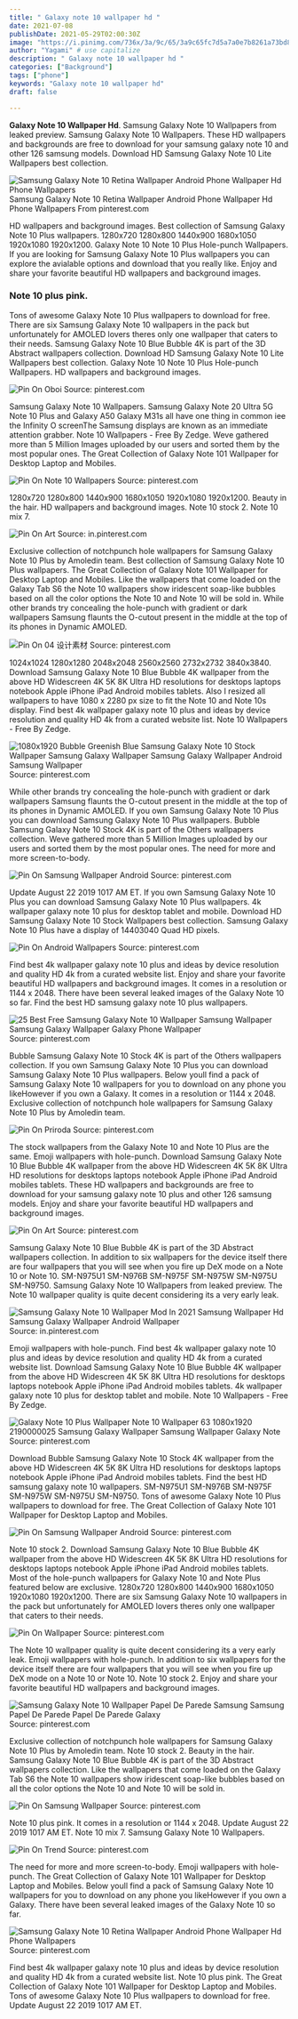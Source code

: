 ```yaml
---
title: " Galaxy note 10 wallpaper hd "
date: 2021-07-08
publishDate: 2021-05-29T02:00:30Z
image: "https://i.pinimg.com/736x/3a/9c/65/3a9c65fc7d5a7a0e7b8261a73bd8c473.jpg"
author: "Yagami" # use capitalize
description: " Galaxy note 10 wallpaper hd "
categories: ["Background"]
tags: ["phone"]
keywords: "Galaxy note 10 wallpaper hd"
draft: false

---
```



**Galaxy Note 10 Wallpaper Hd**. Samsung Galaxy Note 10 Wallpapers from leaked preview. Samsung Galaxy Note 10 Wallpapers. These HD wallpapers and backgrounds are free to download for your samsung galaxy note 10 and other 126 samsung models. Download HD Samsung Galaxy Note 10 Lite Wallpapers best collection.

![Samsung Galaxy Note 10 Retina Wallpaper Android Phone Wallpaper Hd Phone Wallpapers](https://i.pinimg.com/736x/3a/9c/65/3a9c65fc7d5a7a0e7b8261a73bd8c473.jpg "Samsung Galaxy Note 10 Retina Wallpaper Android Phone Wallpaper Hd Phone Wallpapers")
Samsung Galaxy Note 10 Retina Wallpaper Android Phone Wallpaper Hd Phone Wallpapers From pinterest.com


HD wallpapers and background images. Best collection of Samsung Galaxy Note 10 Plus wallpapers. 1280x720 1280x800 1440x900 1680x1050 1920x1080 1920x1200. Galaxy Note 10 Note 10 Plus Hole-punch Wallpapers. If you are looking for Samsung Galaxy Note 10 Plus wallpapers you can explore the avialable options and download that you really like. Enjoy and share your favorite beautiful HD wallpapers and background images.

### Note 10 plus pink.

Tons of awesome Galaxy Note 10 Plus wallpapers to download for free. There are six Samsung Galaxy Note 10 wallpapers in the pack but unfortunately for AMOLED lovers theres only one wallpaper that caters to their needs. Samsung Galaxy Note 10 Blue Bubble 4K is part of the 3D Abstract wallpapers collection. Download HD Samsung Galaxy Note 10 Lite Wallpapers best collection. Galaxy Note 10 Note 10 Plus Hole-punch Wallpapers. HD wallpapers and background images.


![Pin On Oboi](https://i.pinimg.com/originals/a2/80/04/a28004f48d1ce8cb9d5d80ed11885a62.jpg "Pin On Oboi")
Source: pinterest.com

Samsung Galaxy Note 10 Wallpapers. Samsung Galaxy Note 20 Ultra 5G Note 10 Plus and Galaxy A50 Galaxy M31s all have one thing in common iee the Infinity O screenThe Samsung displays are known as an immediate attention grabber. Note 10 Wallpapers - Free By Zedge. Weve gathered more than 5 Million Images uploaded by our users and sorted them by the most popular ones. The Great Collection of Galaxy Note 101 Wallpaper for Desktop Laptop and Mobiles.

![Pin On Note 10 Wallpapers](https://i.pinimg.com/originals/c4/a4/af/c4a4afcf1d7a08182be21f243805c899.jpg "Pin On Note 10 Wallpapers")
Source: pinterest.com

1280x720 1280x800 1440x900 1680x1050 1920x1080 1920x1200. Beauty in the hair. HD wallpapers and background images. Note 10 stock 2. Note 10 mix 7.

![Pin On Art](https://i.pinimg.com/originals/3e/85/ed/3e85edd228d6ec4bd1ecaffa200cb184.png "Pin On Art")
Source: in.pinterest.com

Exclusive collection of notchpunch hole wallpapers for Samsung Galaxy Note 10 Plus by Amoledin team. Best collection of Samsung Galaxy Note 10 Plus wallpapers. The Great Collection of Galaxy Note 101 Wallpaper for Desktop Laptop and Mobiles. Like the wallpapers that come loaded on the Galaxy Tab S6 the Note 10 wallpapers show iridescent soap-like bubbles based on all the color options the Note 10 and Note 10 will be sold in. While other brands try concealing the hole-punch with gradient or dark wallpapers Samsung flaunts the O-cutout present in the middle at the top of its phones in Dynamic AMOLED.

![Pin On 04 设计素材](https://i.pinimg.com/564x/32/3a/4a/323a4afe0de0f3b78ee805bd36c0975d.jpg "Pin On 04 设计素材")
Source: pinterest.com

1024x1024 1280x1280 2048x2048 2560x2560 2732x2732 3840x3840. Download Samsung Galaxy Note 10 Blue Bubble 4K wallpaper from the above HD Widescreen 4K 5K 8K Ultra HD resolutions for desktops laptops notebook Apple iPhone iPad Android mobiles tablets. Also I resized all wallpapers to have 1080 x 2280 px size to fit the Note 10 and Note 10s display. Find best 4k wallpaper galaxy note 10 plus and ideas by device resolution and quality HD 4k from a curated website list. Note 10 Wallpapers - Free By Zedge.

![1080x1920 Bubble Greenish Blue Samsung Galaxy Note 10 Stock Wallpaper Samsung Galaxy Wallpaper Samsung Galaxy Wallpaper Android Samsung Wallpaper](https://i.pinimg.com/originals/78/25/93/78259301b9a5d497623368e1974af027.jpg "1080x1920 Bubble Greenish Blue Samsung Galaxy Note 10 Stock Wallpaper Samsung Galaxy Wallpaper Samsung Galaxy Wallpaper Android Samsung Wallpaper")
Source: pinterest.com

While other brands try concealing the hole-punch with gradient or dark wallpapers Samsung flaunts the O-cutout present in the middle at the top of its phones in Dynamic AMOLED. If you own Samsung Galaxy Note 10 Plus you can download Samsung Galaxy Note 10 Plus wallpapers. Bubble Samsung Galaxy Note 10 Stock 4K is part of the Others wallpapers collection. Weve gathered more than 5 Million Images uploaded by our users and sorted them by the most popular ones. The need for more and more screen-to-body.

![Pin On Samsung Wallpaper Android](https://i.pinimg.com/736x/b3/30/d3/b330d38aef5761aaabffc49b2fa13b73.jpg "Pin On Samsung Wallpaper Android")
Source: pinterest.com

Update August 22 2019 1017 AM ET. If you own Samsung Galaxy Note 10 Plus you can download Samsung Galaxy Note 10 Plus wallpapers. 4k wallpaper galaxy note 10 plus for desktop tablet and mobile. Download HD Samsung Galaxy Note 10 Stock Wallpapers best collection. Samsung Galaxy Note 10 Plus have a display of 14403040 Quad HD pixels.

![Pin On Android Wallpapers](https://i.pinimg.com/736x/1b/2c/b9/1b2cb945fafd357aaac0fe354b0acdd0.jpg "Pin On Android Wallpapers")
Source: pinterest.com

Find best 4k wallpaper galaxy note 10 plus and ideas by device resolution and quality HD 4k from a curated website list. Enjoy and share your favorite beautiful HD wallpapers and background images. It comes in a resolution or 1144 x 2048. There have been several leaked images of the Galaxy Note 10 so far. Find the best HD samsung galaxy note 10 plus wallpapers.

![25 Best Free Samsung Galaxy Note 10 Wallpaper Samsung Wallpaper Samsung Galaxy Wallpaper Galaxy Phone Wallpaper](https://i.pinimg.com/originals/81/93/45/819345205daed20cafb0b3a50458c9bd.jpg "25 Best Free Samsung Galaxy Note 10 Wallpaper Samsung Wallpaper Samsung Galaxy Wallpaper Galaxy Phone Wallpaper")
Source: pinterest.com

Bubble Samsung Galaxy Note 10 Stock 4K is part of the Others wallpapers collection. If you own Samsung Galaxy Note 10 Plus you can download Samsung Galaxy Note 10 Plus wallpapers. Below youll find a pack of Samsung Galaxy Note 10 wallpapers for you to download on any phone you likeHowever if you own a Galaxy. It comes in a resolution or 1144 x 2048. Exclusive collection of notchpunch hole wallpapers for Samsung Galaxy Note 10 Plus by Amoledin team.

![Pin On Priroda](https://i.pinimg.com/originals/89/71/2e/89712ecf15e98e70eedc007488175aaf.jpg "Pin On Priroda")
Source: pinterest.com

The stock wallpapers from the Galaxy Note 10 and Note 10 Plus are the same. Emoji wallpapers with hole-punch. Download Samsung Galaxy Note 10 Blue Bubble 4K wallpaper from the above HD Widescreen 4K 5K 8K Ultra HD resolutions for desktops laptops notebook Apple iPhone iPad Android mobiles tablets. These HD wallpapers and backgrounds are free to download for your samsung galaxy note 10 plus and other 126 samsung models. Enjoy and share your favorite beautiful HD wallpapers and background images.

![Pin On Art](https://i.pinimg.com/originals/84/e9/e4/84e9e4a5e133bf4e890356ce7425e153.jpg "Pin On Art")
Source: pinterest.com

Samsung Galaxy Note 10 Blue Bubble 4K is part of the 3D Abstract wallpapers collection. In addition to six wallpapers for the device itself there are four wallpapers that you will see when you fire up DeX mode on a Note 10 or Note 10. SM-N975U1 SM-N976B SM-N975F SM-N975W SM-N975U SM-N9750. Samsung Galaxy Note 10 Wallpapers from leaked preview. The Note 10 wallpaper quality is quite decent considering its a very early leak.

![Samsung Galaxy Note 10 Wallpaper Mod In 2021 Samsung Wallpaper Hd Samsung Galaxy Wallpaper Android Wallpaper](https://i.pinimg.com/originals/37/09/3a/37093a55943606f98c50a2f687c27f4a.png "Samsung Galaxy Note 10 Wallpaper Mod In 2021 Samsung Wallpaper Hd Samsung Galaxy Wallpaper Android Wallpaper")
Source: in.pinterest.com

Emoji wallpapers with hole-punch. Find best 4k wallpaper galaxy note 10 plus and ideas by device resolution and quality HD 4k from a curated website list. Download Samsung Galaxy Note 10 Blue Bubble 4K wallpaper from the above HD Widescreen 4K 5K 8K Ultra HD resolutions for desktops laptops notebook Apple iPhone iPad Android mobiles tablets. 4k wallpaper galaxy note 10 plus for desktop tablet and mobile. Note 10 Wallpapers - Free By Zedge.

![Galaxy Note 10 Plus Wallpaper Note 10 Wallpaper 63 1080x1920 2190000025 Samsung Galaxy Wallpaper Samsung Wallpaper Galaxy Note](https://i.pinimg.com/originals/f1/ae/17/f1ae17d65521de5253746017ba02eeaa.jpg "Galaxy Note 10 Plus Wallpaper Note 10 Wallpaper 63 1080x1920 2190000025 Samsung Galaxy Wallpaper Samsung Wallpaper Galaxy Note")
Source: pinterest.com

Download Bubble Samsung Galaxy Note 10 Stock 4K wallpaper from the above HD Widescreen 4K 5K 8K Ultra HD resolutions for desktops laptops notebook Apple iPhone iPad Android mobiles tablets. Find the best HD samsung galaxy note 10 wallpapers. SM-N975U1 SM-N976B SM-N975F SM-N975W SM-N975U SM-N9750. Tons of awesome Galaxy Note 10 Plus wallpapers to download for free. The Great Collection of Galaxy Note 101 Wallpaper for Desktop Laptop and Mobiles.

![Pin On Samsung Wallpaper Android](https://i.pinimg.com/originals/1d/d0/3b/1dd03b1974df7320663fad027e2df747.png "Pin On Samsung Wallpaper Android")
Source: pinterest.com

Note 10 stock 2. Download Samsung Galaxy Note 10 Blue Bubble 4K wallpaper from the above HD Widescreen 4K 5K 8K Ultra HD resolutions for desktops laptops notebook Apple iPhone iPad Android mobiles tablets. Most of the hole-punch wallpapers for Galaxy Note 10 and Note Plus featured below are exclusive. 1280x720 1280x800 1440x900 1680x1050 1920x1080 1920x1200. There are six Samsung Galaxy Note 10 wallpapers in the pack but unfortunately for AMOLED lovers theres only one wallpaper that caters to their needs.

![Pin On Wallpaper](https://i.pinimg.com/originals/0d/b0/64/0db0649182e25fab537b27b695dc131f.jpg "Pin On Wallpaper")
Source: pinterest.com

The Note 10 wallpaper quality is quite decent considering its a very early leak. Emoji wallpapers with hole-punch. In addition to six wallpapers for the device itself there are four wallpapers that you will see when you fire up DeX mode on a Note 10 or Note 10. Note 10 stock 2. Enjoy and share your favorite beautiful HD wallpapers and background images.

![Samsung Galaxy Note 10 Wallpaper Papel De Parede Samsung Samsung Papel De Parede Papel De Parede Galaxy](https://i.pinimg.com/originals/7f/83/2e/7f832e12c8c7951fab884996264b1d72.jpg "Samsung Galaxy Note 10 Wallpaper Papel De Parede Samsung Samsung Papel De Parede Papel De Parede Galaxy")
Source: pinterest.com

Exclusive collection of notchpunch hole wallpapers for Samsung Galaxy Note 10 Plus by Amoledin team. Note 10 stock 2. Beauty in the hair. Samsung Galaxy Note 10 Blue Bubble 4K is part of the 3D Abstract wallpapers collection. Like the wallpapers that come loaded on the Galaxy Tab S6 the Note 10 wallpapers show iridescent soap-like bubbles based on all the color options the Note 10 and Note 10 will be sold in.

![Pin On Samsung Wallpaper](https://i.pinimg.com/736x/48/8a/5b/488a5b9fb99a0d64ac07924b5279dc4c.jpg "Pin On Samsung Wallpaper")
Source: pinterest.com

Note 10 plus pink. It comes in a resolution or 1144 x 2048. Update August 22 2019 1017 AM ET. Note 10 mix 7. Samsung Galaxy Note 10 Wallpapers.

![Pin On Trend](https://i.pinimg.com/474x/e3/13/f3/e313f33b32e59c02019f27a27bdb99bd.jpg "Pin On Trend")
Source: pinterest.com

The need for more and more screen-to-body. Emoji wallpapers with hole-punch. The Great Collection of Galaxy Note 101 Wallpaper for Desktop Laptop and Mobiles. Below youll find a pack of Samsung Galaxy Note 10 wallpapers for you to download on any phone you likeHowever if you own a Galaxy. There have been several leaked images of the Galaxy Note 10 so far.

![Samsung Galaxy Note 10 Retina Wallpaper Android Phone Wallpaper Hd Phone Wallpapers](https://i.pinimg.com/736x/3a/9c/65/3a9c65fc7d5a7a0e7b8261a73bd8c473.jpg "Samsung Galaxy Note 10 Retina Wallpaper Android Phone Wallpaper Hd Phone Wallpapers")
Source: pinterest.com

Find best 4k wallpaper galaxy note 10 plus and ideas by device resolution and quality HD 4k from a curated website list. Note 10 plus pink. The Great Collection of Galaxy Note 101 Wallpaper for Desktop Laptop and Mobiles. Tons of awesome Galaxy Note 10 Plus wallpapers to download for free. Update August 22 2019 1017 AM ET.

